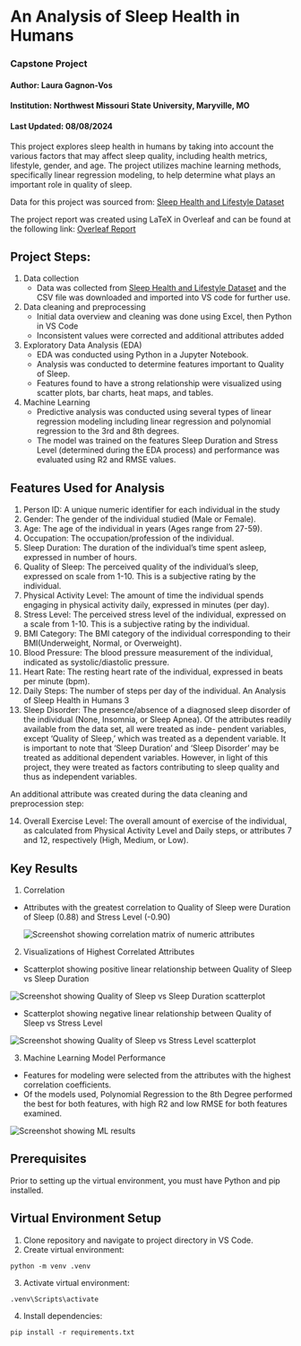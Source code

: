 # An Analysis of Sleep Health in Humans
### Capstone Project 
#### Author: Laura Gagnon-Vos
#### Institution: Northwest Missouri State University, Maryville, MO
#### Last Updated: 08/08/2024

This project explores sleep health in humans by taking into account the various factors that may affect sleep quality, including health metrics, lifestyle, gender, and age. The project utilizes machine learning methods, specifically linear regression modeling, to help determine what plays an important role in quality of sleep. 

Data for this project was sourced from: [Sleep Health and Lifestyle Dataset](https://www.kaggle.com/datasets/uom190346a/sleep-health-and-lifestyle-dataset/data)

The project report was created using LaTeX in Overleaf and can be found at the following link: 
[Overleaf Report](https://www.overleaf.com/read/xdknsvhdhnrs#ca4e7a) 


## Project Steps:
1. Data collection
    - Data was collected from [Sleep Health and Lifestyle Dataset](https://www.kaggle.com/datasets/uom190346a/sleep-health-and-lifestyle-dataset/data) and the CSV file was downloaded and imported into VS code for further use.
2. Data cleaning and preprocessing
    - Initial data overview and cleaning was done using Excel, then Python in VS Code
    - Inconsistent values were corrected and additional attributes added
3. Exploratory Data Analysis (EDA)
    - EDA was conducted using Python in a Jupyter Notebook.
    - Analysis was conducted to determine features important to Quality of Sleep.
    - Features found to have a strong relationship were visualized using scatter plots, bar charts, heat maps, and tables.
4. Machine Learning
    - Predictive analysis was conducted using several types of linear regression modeling including linear regression and polynomial regression to the 3rd and 8th degrees.
    - The model was trained on the features Sleep Duration and Stress Level (determined during the EDA process) and performance was evaluated using R2 and RMSE values.

   
## Features Used for Analysis
1. Person ID: A unique numeric identifier for each individual in the study
2. Gender: The gender of the individual studied (Male or Female).
3. Age: The age of the individual in years (Ages range from 27-59).
4. Occupation: The occupation/profession of the individual.
5. Sleep Duration: The duration of the individual’s time spent asleep, expressed
in number of hours.
6. Quality of Sleep: The perceived quality of the individual’s sleep, expressed
on scale from 1-10. This is a subjective rating by the individual.
7. Physical Activity Level: The amount of time the individual spends engaging
in physical activity daily, expressed in minutes (per day).
8. Stress Level: The perceived stress level of the individual, expressed on a scale
from 1-10. This is a subjective rating by the individual.
9. BMI Category: The BMI category of the individual corresponding to their
BMI(Underweight, Normal, or Overweight).
10. Blood Pressure: The blood pressure measurement of the individual, indicated
as systolic/diastolic pressure.
11. Heart Rate: The resting heart rate of the individual, expressed in beats per
minute (bpm).
12. Daily Steps: The number of steps per day of the individual.
An Analysis of Sleep Health in Humans 3
13. Sleep Disorder: The presence/absence of a diagnosed sleep disorder of the
individual (None, Insomnia, or Sleep Apnea).
Of the attributes readily available from the data set, all were treated as inde-
pendent variables, except ‘Quality of Sleep,’ which was treated as a dependent
variable. It is important to note that ‘Sleep Duration’ and ‘Sleep Disorder’ may
be treated as additional dependent variables. However, in light of this project,
they were treated as factors contributing to sleep quality and thus as independent
variables.

An additional attribute was created during the data cleaning and preprocession step:

14. Overall Exercise Level: The overall amount of exercise of the individual, as
calculated from Physical Activity Level and Daily steps, or attributes 7 and 12,
respectively (High, Medium, or Low).


## Key Results
1. Correlation
  - Attributes with the greatest correlation to Quality of Sleep were Duration of Sleep (0.88) and Stress Level (-0.90)
    
    ![Screenshot showing correlation matrix of numeric attributes](./Heatmap.png)
    
2. Visualizations of Highest Correlated Attributes
  - Scatterplot showing positive linear relationship between Quality of Sleep vs Sleep Duration
    
![Screenshot showing Quality of Sleep vs Sleep Duration scatterplot](./Scatter_Quality_vs_Duration.png)

  - Scatterplot showing negative linear relationship between Quality of Sleep vs Stress Level
    
![Screenshot showing Quality of Sleep vs Stress Level scatterplot](./Scatter_Quality_vs_Stress.png)

3. Machine Learning Model Performance
  - Features for modeling were selected from the attributes with the highest correlation coefficients.
  - Of the models used, Polynomial Regression to the 8th Degree performed the best for both features, with high R2 and low RMSE for both features examined.
    
![Screenshot showing ML results](./ML_Results.png)
    

## Prerequisites
Prior to setting up the virtual environment, you must have Python and pip installed.


## Virtual Environment Setup
1. Clone repository and navigate to project directory in VS Code.
2. Create virtual environment:
~~~
python -m venv .venv
~~~
  
3. Activate virtual environment: 
~~~
.venv\Scripts\activate
~~~
   
4. Install dependencies:
~~~
pip install -r requirements.txt
~~~


